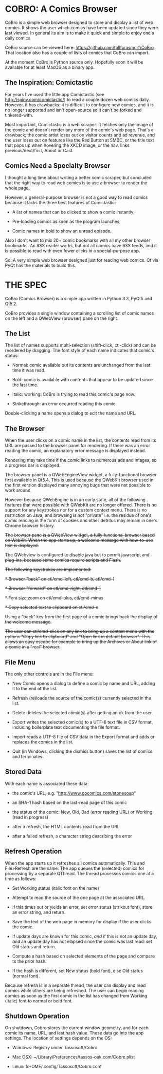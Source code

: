 COBRO: A Comics Browser
=======================

CoBro is a simple web browser designed to store and display
a list of web comics. It shows the user which comics have been
updated since they were last viewed. In general its aim is to make
it quick and simple to enjoy one's daily comics.

CoBro source can be viewed here: https://github.com/tallforasmurf/CoBro
That location also has a couple of lists of comics that CoBro can import.

At the moment CoBro is Python source only. Hopefully soon
it will be available for at least MacOS as a binary app.

The Inspiration: Comictastic
----------------------------

For years I've used the little app Comictastic 
(see http://spiny.com/comictastic/) to read
a couple dozen web comics daily. However, it has
drawbacks: it is difficult to configure new comics, and
it is no longer supported and isn't open-source
so it can't be forked and tinkered-with.

Most important, Comictastic is a web scraper:
it fetches only the image of the comic and doesn't render
any more of the comic's web page.
That's a drawback;
the comic artist loses out on visitor counts and ad revenue,
and the user loses out on features
like the Red Button at SMBC,
or the title text that pops up when hovering the XKCD image,
or the nav. links previous/next/first, About or Cast.

Comics Need a Specialty Browser
-------------------

I thought a long time about writing a better comic scraper,
but concluded that the right way to read web comics is to use a browser
to render the whole page.

However, a general-purpose browser is not
a good way to read comics because it lacks the three
best features of Comictastic:

* A list of names that can be clicked to show a comic instantly;

* Pre-loading comics as soon as the program launches;

* Comic names in bold to show an unread episode.

Also I don't want to mix 20+ comic bookmarks with all my
other browser bookmarks. An RSS reader works, but not all comics
have RSS feeds, and it is possible to read with even fewer
clicks in a special-purpose app.

So: A very simple web browser designed just for
reading web comics. Qt via PyQt has the materials to build this.

THE SPEC
========

CoBro (Comics Browser) is a simple app written in Python 3.3,
PyQt5 and Qt5.2.

CoBro provides a single window containing
a scrolling list of comic names on the left
and a QWebView (browser) pane on the right.

The List
--------

The list of names supports multi-selection (shift-click, ctl-click)
and can be
reordered by dragging.
The font style of each name indicates that comic's status:

* Normal: comic available but its contents are unchanged from
the last time it was read.

* Bold: comic is available with contents that appear to be updated
since the last time.

* Italic: working: CoBro is trying to read this comic's page now.

* Strikethrough: an error occurred reading this comic.

Double-clicking a name opens a dialog to edit the name and URL.

The Browser
-----------

When the user clicks on a comic name in the list,
the contents read from its URL are passed
to the browser panel for rendering.
If there was an error reading the comic, an
explanatory error message is displayed instead.

Rendering may take time if the comic links to numerous ads and images,
so a progress bar is displayed.

The browser panel is a QWebEngineView widget, a fully-functional
browser first available in Qt5.4. This is used because the QWebKit
browser used in the first version displayed many annoying bugs that
were not possible to work around.

However because QWebEngine is in an early state, all of the following
features that were possible with QWebKit are no longer offered.
There is no support for any keystrokes nor for a custom context menu.
There is no restriction on Java, and browsing
is not "private" i.e. the residue of one's comic reading in the form
of cookies and other detritus may remain in one's Chrome browser history.

<del>The browser pane is a QWebView widget, a fully functional
browser based on WebKit. When the app starts up, a welcome
message with how-to-use text is displayed.</del>

<del>The QWebview is configured to disable java
but to permit javascript and plug-ins, because
some comics require scripts and Flash.</del>

<del>The following keystrokes are implemented:</del>

<del>* Browser "back" on ctl/cmd-left, ctl/cmd-b, ctl/cmd-[</del>

<del>* Browser "forward" on ctl/cmd-right, ctl/cmd-]</del>

<del>* Font size zoom on ctl/cmd-plus, ctl/cmd-minus</del>

<del>* Copy selected text to clipboard on ctl/cmd-c</del>

<del>Using a "back" key from the first page of a comic brings back
the display of the welcome message.</del>

<del>The user can ctl/cmd-click on any link to bring up a context menu
with the options "Copy link to clipboard" and "Open link in
default browser". This allows an easy escape for
example to bring up the Archives or About link of a comic
in a "real" browser.</del>

File Menu
---------

The only other controls are in the File menu:

* New Comic opens a dialog to define a comic by name and URL,
adding it to the end of the list.

* Refresh (re)loads the source of the comic(s) currently
selected in the list.

* Delete deletes the selected comic(s)
after getting an ok from the user.

* Export writes the selected comic(s) to a UTF-8 text file in CSV format,
including boilerplate text documenting the file format.

* Import reads a UTF-8 file of CSV data in the Export format and adds or
replaces the comics in the list.

* Quit (in Windows, clicking the dismiss button)
saves the list of comics and terminates.

Stored Data
-----------

With each name is associated these data:
* the comic's URL, e.g. "http://www.gocomics.com/stonesoup"

* an SHA-1 hash based on the last-read page of this comic

* the status of the comic: New, Old,
Bad (error reading URL) or Working (read in progress)

* after a refresh, the HTML contents read from the URL

* after a failed refresh, a character string describing the error


Refresh Operation
-----------------

When the app starts up it refreshes all comics automatically.
This and File>Refresh are the same:
The app queues the (selected) comics for processing by
a separate QThread.
The thread processes comics one at a time as follows:

* Set Working status (italic font on the name)

* Attempt to read the
source of the one page at the associated URL.

* If this times out or yields an error,
set error status (strikout font), store an error string,
and return.

* Save the text of the web page in memory for display
if the user clicks the comic.

* If update days are known for this comic,
_and_ if this is not an update day,
_and_ an update day has not elapsed since the comic was last read:
set Old status and return.

* Compute a hash based on selected elements of 
the page and compare to the prior hash.

* If the hash is different, set New status (bold font),
else Old status (normal font).

Because refresh is in a separate thread, the user
can display and read comics while others are being refreshed.
The user can begin reading comics as soon as the first comic 
in the list has changed from Working (italic) font to normal
or bold font.

Shutdown Operation
------------------

On shutdown, Cobro stores the current window geometry, and
for each comic its name, URL, and last hash value.
These data go into the app settings.
The location of settings depends on the OS:

* Windows: Registry under Tassosoft/Cobro

* Mac OSX: ~/Library/Preferences/tassos-oak.com/Cobro.plist

* Linux: $HOME/.config/Tassosoft/Cobro.conf

